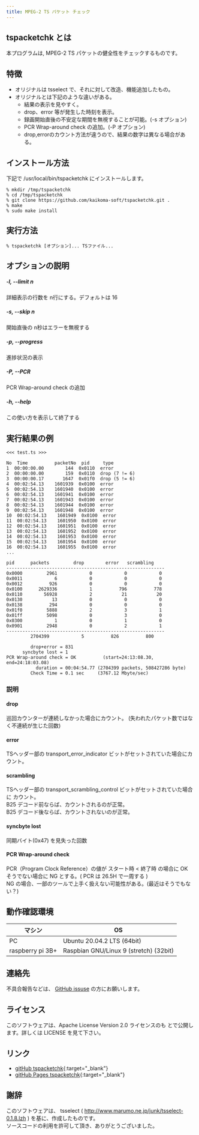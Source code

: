 ```yaml
---
title: MPEG-2 TS パケット チェック
---
```


## tspacketchk とは

本プログラムは,
MPEG-2 TS パケットの健全性をチェックするものです。

## 特徴

* オリジナルは tsselect で、それに対して改造、機能追加したもの。
* オリジナルとは下記のような違いがある。
    * 結果の表示を見やすく。
    * drop、error 等が発生した時刻を表示。
    * 録画開始直後の不安定な期間を無視することが可能。(-s オプション)
    * PCR Wrap-around check の追加。(-P オプション)
    * drop,errorのカウント方法が違うので、結果の数字は異なる場合がある。


<!--more-->



## インストール方法
下記で /usr/local/bin/tspacketchk にインストールします。
   ```
   % mkdir /tmp/tspacketchk
   % cd /tmp/tspacketchk
   % git clone https://github.com/kaikoma-soft/tspacketchk.git .
   % make
   % sudo make install
   ```

## 実行方法

   ```
  % tspacketchk [オプション]... TSファイル...
   ```
  
## オプションの説明

#####  -l, --limit n
詳細表示の行数を n行にする。デフォルトは 16

#####  -s, --skip n
開始直後の n秒はエラーを無視する

##### -p, --progress
進捗状況の表示

##### -P, --PCR
PCR Wrap-around check の追加


#####  -h, --help
この使い方を表示して終了する

## 実行結果の例

   ```
<<< test.ts >>>

  No  Time          packetNo  pid     type        
   1  00:00:00.00        144  0x0110  error       
   2  00:00:00.00        159  0x0110  drop (7 != 6)
   3  00:00:00.17       1647  0x01f0  drop (5 != 6)
   4  00:02:54.13    1601939  0x0100  error       
   5  00:02:54.13    1601940  0x0100  error       
   6  00:02:54.13    1601941  0x0100  error       
   7  00:02:54.13    1601943  0x0100  error       
   8  00:02:54.13    1601944  0x0100  error       
   9  00:02:54.13    1601948  0x0100  error       
  10  00:02:54.13    1601949  0x0100  error       
  11  00:02:54.13    1601950  0x0100  error       
  12  00:02:54.13    1601951  0x0100  error       
  13  00:02:54.13    1601952  0x0100  error       
  14  00:02:54.13    1601953  0x0100  error       
  15  00:02:54.13    1601954  0x0100  error       
  16  00:02:54.13    1601955  0x0100  error       
...

   pid      packets         drop        error   scrambling
-----------------------------------------------------------
0x0000         2961            0            0            0
0x0011            6            0            0            0
0x0012          926            0            0            0
0x0100      2629336            1          796          778
0x0110        56928            2           21           20
0x0130           13            0            0            0
0x0138          294            0            0            0
0x01f0         5888            2            3            1
0x01ff         5098            0            3            0
0x0300            1            0            1            0
0x0901         2948            0            2            1
-----------------------------------------------------------
            2704399            5          826          800

            drop+error = 831
         syncbyte lost = 1
 PCR Wrap-around check = OK          (start=24:13:08.30, end=24:18:03.08)
              duration = 00:04:54.77 (2704399 packets, 508427286 byte)
            Check Time = 0.1 sec     (3767.12 Mbyte/sec)
   ```

### 説明

#### drop
巡回カウンターが連続しなかった場合にカウント。
(失われたパケット数ではなく不連続が生じた回数)
#### error
TSヘッダー部の transport_error_indicator ビットがセットされていた場合にカウント。
#### scrambling
TSヘッダー部の transport_scrambling_control ビットがセットされていた場合に
カウント。<br>
B25 デコード前ならば、カウントされるのが正常。<br>
B25 デコード後ならば、カウントされないのが正常。

#### syncbyte lost
同期バイト(0x47) を見失った回数

#### PCR Wrap-around check
PCR（Program Clock Reference）の値が スタート時 < 終了時 の場合に OK
<br>
そうでない場合に NG とする。( PCR は 26.5H で一周する )
<br>
NG の場合、一部のツールで上手く扱えない可能性がある。(最近はそうでもない？)
 


## 動作確認環境


| マシン           | OS                                    |
|------------------|---------------------------------------|
| PC               |    Ubuntu 20.04.2 LTS (64bit)         |
| raspberry pi 3B+ | Raspbian GNU/Linux 9 (stretch) (32bit)|


## 連絡先

不具合報告などは、
[GitHub issuse](https://github.com/kaikoma-soft/tspacketchk/issues)
の方にお願いします。


## ライセンス
このソフトウェアは、Apache License Version 2.0 ライセンスのも
とで公開します。詳しくは LICENSE を見て下さい。

## リンク

+ [gitHub tspacketchk](https://github.com/kaikoma-soft/tspacketchk ){:target="_blank"}
+ [gitHub Pages tspacketchk](https://kaikoma-soft.github.io/src/tspacketchk.html ){:target="_blank"}


## 謝辞

このソフトウェアは、
 tsselect ( http://www.marumo.ne.jp/junk/tsselect-0.1.8.lzh )
を基に、作成したものです。<br>
ソースコードの利用を許可して頂き、ありがとうございました。


